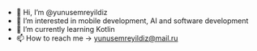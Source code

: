 - 👋 Hi, I’m @yunusemreyildiz
- 👀 I’m interested in mobile development, AI and software development
- 🌱 I’m currently learning Kotlin
- 📫 How to reach me -> yunusemreyildiz@mail.ru

<!---
yunusemreyildiz/yunusemreyildiz is a ✨ special ✨ repository because its `README.md` (this file) appears on your GitHub profile.
You can click the Preview link to take a look at your changes.
--->
